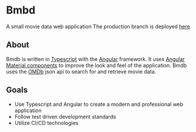 # Bmbd
A small movie data web application
The production branch is deployed [here](https://bmdb-bty.firebaseapp.com/) 
## About
Bmdb is written in [Typescript](https://github.com/Microsoft/TypeScript) with the [Angular](https://github.com/angular/angular) framework. It uses [Angular Material components](https://github.com/angular/material2) to improve the look and feel of the application. Bmdb uses the [OMDb](http://www.omdbapi.com/) json api to search for and retrieve movie data.
## Goals
* Use Typescript and Angular to create a modern and professional web application
* Follow test driven development standards
* Utilize CI/CD technologies
